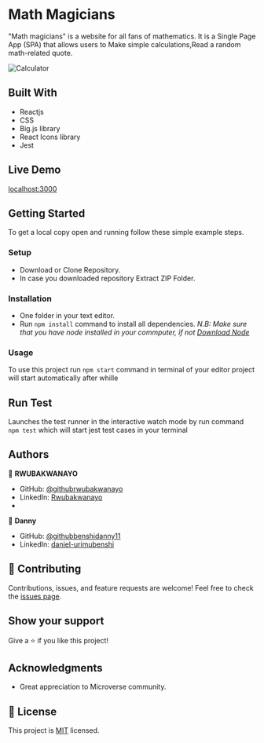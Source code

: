 # Math Magicians

"Math magicians" is a website for all fans of mathematics. It is a Single Page App (SPA) that allows users to Make simple calculations,Read a random math-related quote.

![Calculator](https://user-images.githubusercontent.com/68381641/171793001-03dba8a9-3531-4b29-a279-50fa928441bf.png)

## Built With
- Reactjs
- CSS
- Big.js library
- React Icons library
- Jest

## Live Demo
[localhost:3000](https://localhost:3000)

## Getting Started
To get a local copy open and running follow these simple example steps.
### Setup
- Download or Clone Repository.
- In case you downloaded repository Extract ZIP Folder.
### Installation
- One folder in your text editor.
- Run `npm install` command to install all dependencies.
*N.B: Make sure that you have node installed in your commputer, if not [Download Node](https://nodejs.org/en/)*
### Usage
To use this project run `npm start` command in terminal of your editor project will start automatically after whille
## Run Test
Launches the test runner in the interactive watch mode by run command `npm test` which will start jest test cases in your terminal
## Authors
:bust_in_silhouette: **RWUBAKWANAYO**
- GitHub: [@githubrwubakwanayo](https://github.com/RWUBAKWANAYO)
- LinkedIn: [Rwubakwanayo](https://www.linkedin.com/in/rwubakwanayo-olivier)
- 
:bust_in_silhouette: **Danny**

- GitHub: [@githubbenshidanny11](https://github.com/benshidanny11)
- LinkedIn: [daniel-urimubenshi](https://www.linkedin.com/in/daniel-urimubenshi-077162185/)
## :handshake: Contributing
Contributions, issues, and feature requests are welcome!
Feel free to check the [issues page](../../issues/).
## Show your support
Give a :star:️ if you like this project!
## Acknowledgments
-   Great appreciation to Microverse community.
## :memo: License
This project is [MIT](./MIT.md) licensed.
